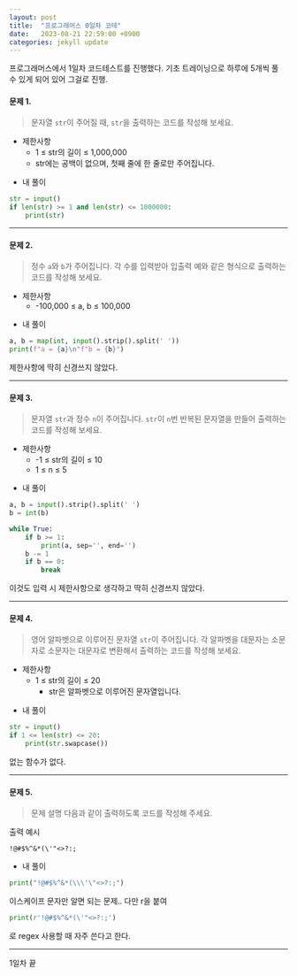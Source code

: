 ```yaml
---
layout: post
title:  "프로그래머스 0일차 코테"
date:   2023-08-21 22:59:00 +0900
categories: jekyll update
---
```


프로그래머스에서 1일차 코드테스트를 진행했다.
기초 트레이닝으로 하루에 5개씩 풀 수 있게 되어 있어 그걸로 진행.

#### 문제 1.
> 문자열 `str`이 주어질 때, `str`을 출력하는 코드를 작성해 보세요.
- 제한사항
  - 1 ≤ str의 길이 ≤ 1,000,000
  - str에는 공백이 없으며, 첫째 줄에 한 줄로만 주어집니다.

* 내 풀이
```python
str = input()
if len(str) >= 1 and len(str) <= 1000000:
    print(str)
```
---

#### 문제 2.
> 정수 `a`와 `b`가 주어집니다. 각 수를 입력받아 입출력 예와 같은 형식으로 출력하는 코드를 작성해 보세요.
- 제한사항
  - -100,000 ≤ a, b ≤ 100,000

* 내 풀이
```python
a, b = map(int, input().strip().split(' '))
print(f"a = {a}\n"f"b = {b}")
```
제한사항에 딱히 신경쓰지 않았다.

---


#### 문제 3.
> 문자열 `str`과 정수 `n`이 주어집니다.
`str`이 `n`번 반복된 문자열을 만들어 출력하는 코드를 작성해 보세요.
- 제한사항
  - -1 ≤ str의 길이 ≤ 10
  - 1 ≤ n ≤ 5

* 내 풀이
```python
a, b = input().strip().split(' ')
b = int(b)

while True:
    if b >= 1:
        print(a, sep='', end='')
    b -= 1
    if b == 0:
        break
```
이것도 입력 시 제한사항으로 생각하고 딱히 신경쓰지 않았다.

---

#### 문제 4.
> 영어 알파벳으로 이루어진 문자열 `str`이 주어집니다. 각 알파벳을 대문자는 소문자로 소문자는 대문자로 변환해서 출력하는 코드를 작성해 보세요.
- 제한사항
  - 1 ≤ str의 길이 ≤ 20
    - str은 알파벳으로 이루어진 문자열입니다.

* 내 풀이
```python
str = input()
if 1 <= len(str) <= 20:
    print(str.swapcase())
```
없는 함수가 없다.

---

#### 문제 5.
> 문제 설명
다음과 같이 출력하도록 코드를 작성해 주세요.

출력 예시

`!@#$%^&*(\'"<>?:;`

* 내 풀이
```python
print("!@#$%^&*(\\\'\"<>?:;")
```
이스케이프 문자만 알면 되는 문제..
다만 r을 붙여
```python
print(r'!@#$%^&*(\'"<>?:;')
```
로 regex 사용할 때 자주 쓴다고 한다.

---

1일차 끝